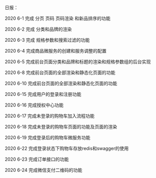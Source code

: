 日报：

2020 6-1
完成 分页 页码 页码渲染 和新品排序的功能

2020 6-2
完成  分类和品牌的渲染

2020 6-3
完成  规格参数和搜索过滤的功能

2020 6-4
完成商品微服务的创建和服务调整的配置

2020 6-5
完成前台页面分类和品牌和标题的渲染和规格参数组的后台实现

2020 6-8
完成前台页面的全部渲染和静态化页面的功能

2020 6-10
完成前台页面的全部渲染和静态化页面的功能

2020 6-15
完成用户的登录和注册功能

2020 6-16
完成授权中心功能

2020 6-17
完成未登录的购物车加入流程功能 

2020 6-18
完成未登录的购物车页面的功能及页面的渲染

2020 6-19
完成登录后的购物车微服务功能

2020 6-22
完成登录状态下购物车存放redis和swagger的使用

2020 6-23
完成订单接口的功能

2020 6-24
完成微信支付二维码的功能